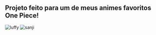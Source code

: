 ## Projeto feito para um de meus animes favoritos One Piece!
![luffy](https://github.com/user-attachments/assets/cb2204d1-df00-40dc-9dae-15c86bd21cf4)
![sanji](https://github.com/user-attachments/assets/787b3c43-d9eb-4827-b6d7-3538f942e9ea)
